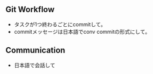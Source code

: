 ## Git Workflow
- タスクが1つ終わるごとにcommitして。
- commitメッセージは日本語でconv commitの形式にして。

## Communication
- 日本語で会話して